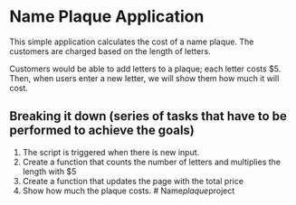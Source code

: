 # Name Plaque Application

This simple application calculates the cost of a name plaque. The customers are charged based on the length of letters.

Customers would be able to add letters to a plaque; each letter costs $5. Then, when users enter a new letter, we will show them how much it will cost.

## Breaking it down (series of tasks that have to be performed to achieve the goals)

1. The script is triggered when there is new input.
2. Create a function that counts the number of letters and multiplies the length with $5
3. Create a function that updates the page with the total price
4. Show how much the plaque costs.
#   N a m e _ p l a q u e _ p r o j e c t  
 